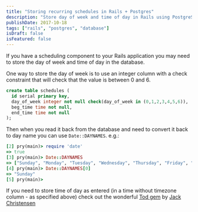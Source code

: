 ```yaml
---
title: "Storing recurring schedules in Rails + Postgres"
description: "Store day of week and time of day in Rails using PostgreSQL check constraints and Tod gem for time handling."
publishDate: 2017-10-18
tags: ["rails", "postgres", "database"]
isDraft: false
isFeatured: false
---
```


If you have a scheduling component to your Rails application you may need to store the day of week and time of day in the database.

One way to store the day of week is to use an integer column with a check constraint that will check that the value is between 0 and 6.

```sql
create table schedules (
  id serial primary key,
  day_of_week integer not null check(day_of_week in (0,1,2,3,4,5,6)),
  beg_time time not null,
  end_time time not null
);
```

Then when you read it back from the database and need to convert it back to day name you can use `Date::DAYNAMES`. e.g.:

```ruby
[2] pry(main)> require 'date'
=> true
[3] pry(main)> Date::DAYNAMES
=> ["Sunday", "Monday", "Tuesday", "Wednesday", "Thursday", "Friday", "Saturday"]
[4] pry(main)> Date::DAYNAMES[0]
=> "Sunday"
[5] pry(main)>
```

If you need to store time of day as entered (in a time without timezone column - as specified above) check out the wonderful [Tod gem](https://github.com/JackC/tod) by [Jack Christensen](https://github.com/JackC)